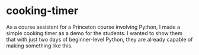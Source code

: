 # cooking-timer

As a course assistant for a Princeton course involving Python, I made a simple cooking timer as a demo for the students. I wanted to show them that with just two days of beginner-level Python, they are already capable of making something like this.
